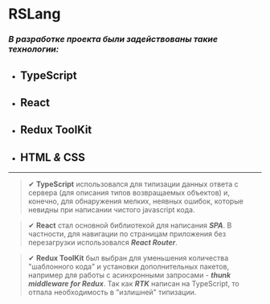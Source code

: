 # RSLang

### *В разработке проекта были задействованы такие технологии:*
- ## TypeScript
- ## React
- ## Redux ToolKit
- ## HTML *&* CSS
___
>✔ __TypeScript__ использовался для типизации данных ответа с сервера (для описания типов возвращаемых объектов) и, конечно, для обнаружения мелких, неявных ошибок, которые невидны при написании чистого javascript кода.

>✔ __React__ стал основной библиотекой для написания *__SPA__*. В частности, для навигации по страницам приложения без перезагрузки использовался *__React Router__*.

>✔ __Redux ToolKit__ был выбран для уменьшения количества "шаблонного кода" и установки дополнительных пакетов, например для работы с асинхронными запросами - *__thunk middleware for Redux__*. Так как *__RTK__* написан на TypeScript, то отпала необходимость в "излишней" типизации.
